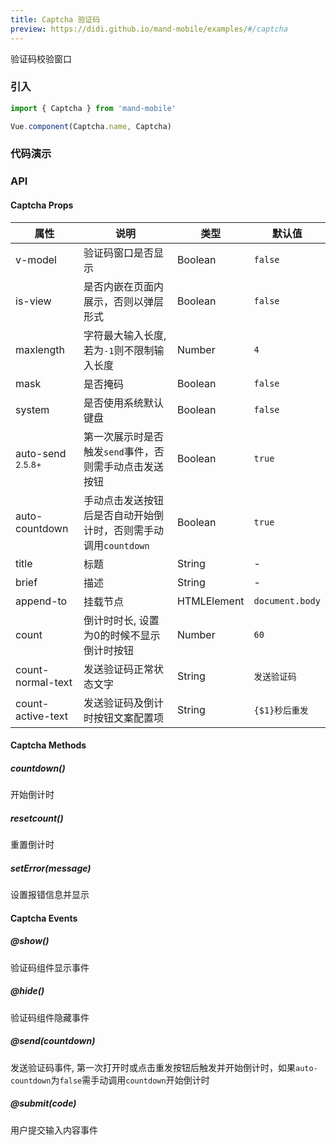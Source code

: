 ```yaml
---
title: Captcha 验证码
preview: https://didi.github.io/mand-mobile/examples/#/captcha
---
```


验证码校验窗口

### 引入

```javascript
import { Captcha } from 'mand-mobile'

Vue.component(Captcha.name, Captcha)
```

### 代码演示
<!-- DEMO -->

### API

#### Captcha Props
|属性 | 说明 | 类型 | 默认值|
|----|-----|------|------|
|v-model|验证码窗口是否显示|Boolean|`false`|
|is-view|是否内嵌在页面内展示，否则以弹层形式|Boolean|`false`|
|maxlength|字符最大输入长度, 若为`-1`则不限制输入长度|Number|`4`|
|mask|是否掩码|Boolean|`false`|
|system|是否使用系统默认键盘|Boolean|`false`|
|auto-send <sup class="version-after">2.5.8+</sup> |第一次展示时是否触发`send`事件，否则需手动点击发送按钮|Boolean|`true`|
|auto-countdown|手动点击发送按钮后是否自动开始倒计时，否则需手动调用`countdown`|Boolean|`true`|
|title|标题|String|-|
|brief|描述|String|-|
|append-to|挂载节点|HTMLElement|`document.body`|
|count|倒计时时长, 设置为0的时候不显示倒计时按钮|Number|`60`|
|count-normal-text|发送验证码正常状态文字|String| `发送验证码` |
|count-active-text|发送验证码及倒计时按钮文案配置项|String| `{$1}秒后重发` |

#### Captcha Methods

##### countdown()
开始倒计时

##### resetcount()
重置倒计时

##### setError(message)
设置报错信息并显示

#### Captcha Events

##### @show()
验证码组件显示事件

##### @hide()
验证码组件隐藏事件

##### @send(countdown)
发送验证码事件, 第一次打开时或点击重发按钮后触发并开始倒计时，如果`auto-countdown`为`false`需手动调用`countdown`开始倒计时

##### @submit(code)
用户提交输入内容事件

